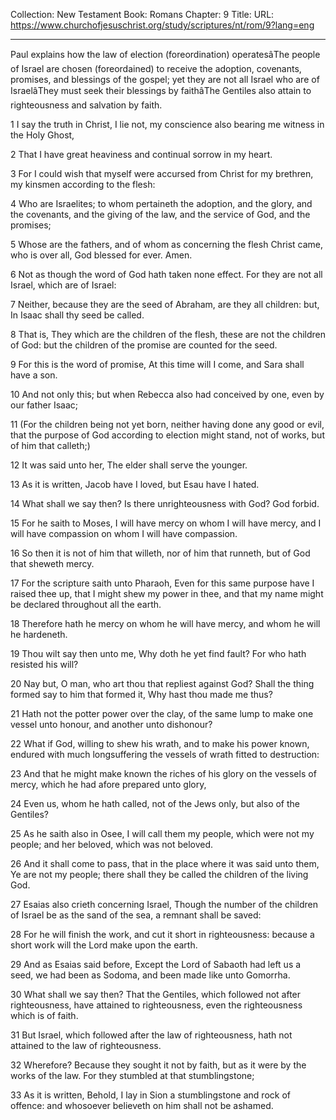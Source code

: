 Collection: New Testament
Book: Romans
Chapter: 9
Title: 
URL: https://www.churchofjesuschrist.org/study/scriptures/nt/rom/9?lang=eng

---

Paul explains how the law of election (foreordination) operatesâThe people of Israel are chosen (foreordained) to receive the adoption, covenants, promises, and blessings of the gospel; yet they are not all Israel who are of IsraelâThey must seek their blessings by faithâThe Gentiles also attain to righteousness and salvation by faith.

1 I say the truth in Christ, I lie not, my conscience also bearing me witness in the Holy Ghost,

2 That I have great heaviness and continual sorrow in my heart.

3 For I could wish that myself were accursed from Christ for my brethren, my kinsmen according to the flesh:

4 Who are Israelites; to whom pertaineth the adoption, and the glory, and the covenants, and the giving of the law, and the service of God, and the promises;

5 Whose are the fathers, and of whom as concerning the flesh Christ came, who is over all, God blessed for ever. Amen.

6 Not as though the word of God hath taken none effect. For they are not all Israel, which are of Israel:

7 Neither, because they are the seed of Abraham, are they all children: but, In Isaac shall thy seed be called.

8 That is, They which are the children of the flesh, these are not the children of God: but the children of the promise are counted for the seed.

9 For this is the word of promise, At this time will I come, and Sara shall have a son.

10 And not only this; but when Rebecca also had conceived by one, even by our father Isaac;

11 (For the children being not yet born, neither having done any good or evil, that the purpose of God according to election might stand, not of works, but of him that calleth;)

12 It was said unto her, The elder shall serve the younger.

13 As it is written, Jacob have I loved, but Esau have I hated.

14 What shall we say then? Is there unrighteousness with God? God forbid.

15 For he saith to Moses, I will have mercy on whom I will have mercy, and I will have compassion on whom I will have compassion.

16 So then it is not of him that willeth, nor of him that runneth, but of God that sheweth mercy.

17 For the scripture saith unto Pharaoh, Even for this same purpose have I raised thee up, that I might shew my power in thee, and that my name might be declared throughout all the earth.

18 Therefore hath he mercy on whom he will have mercy, and whom he will he hardeneth.

19 Thou wilt say then unto me, Why doth he yet find fault? For who hath resisted his will?

20 Nay but, O man, who art thou that repliest against God? Shall the thing formed say to him that formed it, Why hast thou made me thus?

21 Hath not the potter power over the clay, of the same lump to make one vessel unto honour, and another unto dishonour?

22 What if God, willing to shew his wrath, and to make his power known, endured with much longsuffering the vessels of wrath fitted to destruction:

23 And that he might make known the riches of his glory on the vessels of mercy, which he had afore prepared unto glory,

24 Even us, whom he hath called, not of the Jews only, but also of the Gentiles?

25 As he saith also in Osee, I will call them my people, which were not my people; and her beloved, which was not beloved.

26 And it shall come to pass, that in the place where it was said unto them, Ye are not my people; there shall they be called the children of the living God.

27 Esaias also crieth concerning Israel, Though the number of the children of Israel be as the sand of the sea, a remnant shall be saved:

28 For he will finish the work, and cut it short in righteousness: because a short work will the Lord make upon the earth.

29 And as Esaias said before, Except the Lord of Sabaoth had left us a seed, we had been as Sodoma, and been made like unto Gomorrha.

30 What shall we say then? That the Gentiles, which followed not after righteousness, have attained to righteousness, even the righteousness which is of faith.

31 But Israel, which followed after the law of righteousness, hath not attained to the law of righteousness.

32 Wherefore? Because they sought it not by faith, but as it were by the works of the law. For they stumbled at that stumblingstone;

33 As it is written, Behold, I lay in Sion a stumblingstone and rock of offence: and whosoever believeth on him shall not be ashamed.
